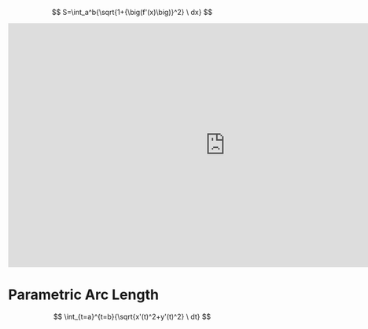 $$
S=\int_a^b{\sqrt{1+{\big(f'(x)\big)}^2} \ dx}
$$
<iframe width="882" height="496" src="https://www.youtube.com/embed/8Y-snjheI9M" title="Arc length intro | Applications of definite integrals | AP Calculus BC | Khan Academy" frameborder="0" allow="accelerometer; autoplay; clipboard-write; encrypted-media; gyroscope; picture-in-picture; web-share" referrerpolicy="strict-origin-when-cross-origin" allowfullscreen></iframe>

# Parametric Arc Length
$$
\int_{t=a}^{t=b}{\sqrt{x'(t)^2+y'(t)^2} \ dt}
$$

